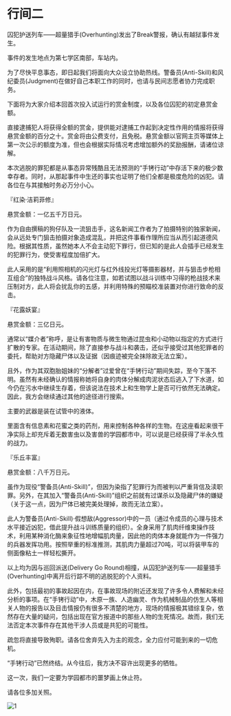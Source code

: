 # 行间二

囚犯护送列车——超量猎手(Overhunting)发出了Break警报，确认有越狱事件发生。

事件的发生地点为第七学区南部，车站内。

为了尽快平息事态，即日起我们将面向大众设立协助热线。警备员(Anti-Skill)和风纪委员(Judgment)在做好自己本职工作的同时，也请与民间志愿者协力完成职务。

下面将为大家介绍本回首次投入试运行的赏金制度，以及各位囚犯的初定悬赏金额。

直接逮捕犯人将获得全额的赏金，提供能对逮捕工作起到决定性作用的情报将获得悬赏金额的百分之十。赏金将由公费支付，且免税。悬赏金额以官网主页等媒体上第一次公示的额度为准，但也会根据实际情况考虑增加额外的奖励报酬，请诸位谅解。

本次逃脱的罪犯都是从事态异常残酷且无法预测的“手铐行动”中存活下来的极少数幸存者。同时，从那起事件中生还的事实也证明了他们全都是极度危险的凶犯。请各位在与其接触时务必万分小心。

 

『红染·洁莉菲修』

悬赏金额：一亿五千万日元。

作为自由撰稿的狗仔队及一流狙击手，这名新闻工作者为了拍摄特别的独家新闻，会从远处专门狙击拍摄对象造成混乱，并把这件事看作理所应当从而引起道德风险。根据其性质，虽然她本人不会主动犯下罪行，但已知的是此人会插手已经发生的犯罪行为，使受害程度加倍扩大。

此人采用的是“利用照相机的闪光灯与红外线投光灯等摄影器材，并与狙击步枪相互组合”的独特战斗风格。请各位注意，如若试图以战斗训练中习得的枪战技术来压制对方，此人将会扰乱你的五感，并利用特殊的预瞄校准装置对你进行致命的反击。

 

『花露妖宴』

悬赏金额：三亿日元。

通常以“媒介者”称呼，是让有害物质与微生物通过昆虫和小动物以指定的方式进行扩散的专家。在活动期间，除了直接参与战斗和袭击，还似乎接受过其他犯罪者的委托，帮助对方隐藏尸体以及证据（因痕迹被完全抹除故无法立案）。

且外，作为其双胞胎姐妹的“分解者”过爱曾在“手铐行动”期间失踪，至今下落不明。虽然有未经确认的情报称她将自身的肉体分解成肉泥状态后逃入了下水道，如今仍在污水中继续生存着，但该说法在技术上和生物学上是否可行依然无法确定。因此，我方会继续通过其他的途径进行搜索。

主要的武器是装在试管中的液体。

里面含有信息素和花蜜之类的药剂，用来控制各种各样的生物。在这座看起来很干净实际上却充斥着无数害虫以及害兽的学园都市中，可以说是已经获得了半永久性的战力。

 

『乐丘丰富』

悬赏金额：八千万日元。

虽作为现役“警备员(Anti-Skill)”，但因为染指了犯罪行为而被判以严重背信及渎职罪。另外，在其加入“警备员(Anti-Skill)”组织之前就有过谋杀以及隐藏尸体的嫌疑（关于这一点，因为尸体已被完美处理掉，故而无法立案）。

此人为警备员(Anti-Skill)·假想敌(Aggressor)中的一员（通过令成员的心理与技术水平接近凶犯，借此提升战斗训练质量的组织）。全身采用了肌肉纤维束操作技术，利用某种消化酶来象征性地增幅肌肉量，因此他的肉体本身就能作为一件强力的兵器发挥功用。按照举重的标准推测，其肌肉力量超过70吨，可以将装甲车的侧面像粘土一样轻松撕开。

 

以上均为因与巡回派送(Delivery Go Round)相撞，从囚犯护送列车——超量猎手(Overhunting)中离开后行踪不明的逃脱犯的个人资料。

此外，包括最初的事故起因在内，在事故现场的附近还发现了许多令人费解和未经分析的事项。在“手铐行动”中，木原一族、人造幽灵、作为机械制品的仿生人等相关人物的报告以及目击情报仍有很多不清楚的地方，现场的情报极其错综复杂，依然存在大量的疑问，包括出现在官方报道中的那些人物的生死情况。故而，我们无法否定本次事件存在其他干涉人员或是共犯的可能性。

疏忽将直接导致殉职。请各位舍弃先入为主的观念，全力应付可能到来的一切危机。

“手铐行动”已然终结。从今往后，我方决不容许出现更多的牺牲。



这一次，我们一定要为学园都市的噩梦画上休止符。

请各位多加关照。

![1](https://cnindex.github.io/index5/img/1.jpg)